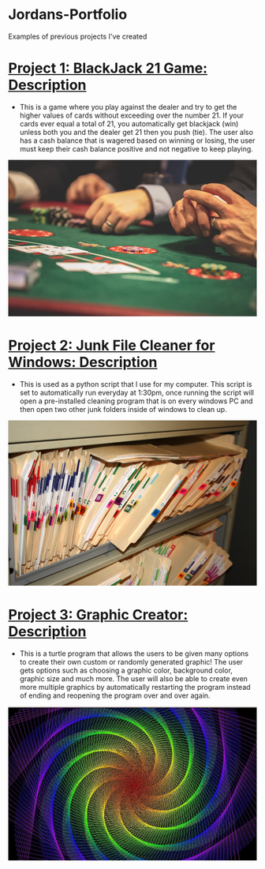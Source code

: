 # Jordans-Portfolio
Examples of previous projects I've created

# [Project 1: BlackJack 21 Game: Description](https://github.com/JordanLeich/Python-Blackjack-21-Game)
- This is a game where you play against the dealer and try to get the higher values of cards without exceeding over the number 21. If your cards ever equal a total of 21, you automatically get blackjack (win) unless both you and the dealer get 21 then you push (tie). The user also has a cash balance that is wagered based on winning or losing, the user must keep their cash balance positive and not negative to keep playing.

![BlackJack](images/blackjack.jpg "BlackJack 21 Game")

# [Project 2: Junk File Cleaner for Windows: Description](https://github.com/JordanLeich/Junk-File-Cleaner)
- This is used as a python script that I use for my computer. This script is set to automatically run everyday at 1:30pm, once running the script will open a pre-installed cleaning program that is on every windows PC and then open two other junk folders inside of windows to clean up.

![Junk](images/junk.jpg "Junk Folders")

# [Project 3: Graphic Creator: Description](https://github.com/JordanLeich/Graphic-Creator)

- This is a turtle program that allows the users to be given many options to create their own custom or randomly generated graphic! The user gets options such as choosing a graphic color, background color, graphic size and much more. The user will also be able to create even more multiple graphics by automatically restarting the program instead of ending and reopening the program over and over again.

![Graphic](images/graphic.jpg "Custom Graphics")
